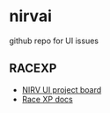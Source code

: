 # nirvai

github repo for UI issues

## RACEXP

- [NIRV UI project board](https://github.com/orgs/nirv-ai/projects/6/views/1?filterQuery=)
- [Race XP docs](https://github.com/noahehall/theBookOfNoah/blob/master/0current/architectural%20thinking/0racexp.md)

